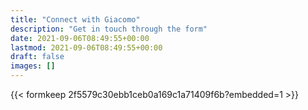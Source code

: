 ```yaml
---
title: "Connect with Giacomo"
description: "Get in touch through the form"
date: 2021-09-06T08:49:55+00:00
lastmod: 2021-09-06T08:49:55+00:00
draft: false
images: []
---
```



{{< formkeep 2f5579c30ebb1ceb0a169c1a71409f6b?embedded=1 >}}